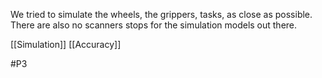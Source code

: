 We tried to simulate the wheels, the grippers, tasks, as close as possible. There are also no scanners stops for the simulation models out there.

[[Simulation]]
[[Accuracy]]

#P3 